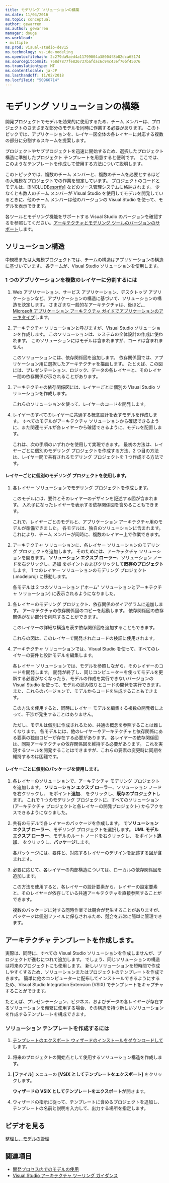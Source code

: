 ```yaml
---
title: モデリング ソリューションの構築
ms.date: 11/04/2016
ms.topic: conceptual
author: gewarren
ms.author: gewarren
manager: douge
ms.workload:
- multiple
ms.prod: visual-studio-dev15
ms.technology: vs-ide-modeling
ms.openlocfilehash: 2c279da9aed4a11799004a38004f8b82dca65174
ms.sourcegitcommit: 768d7877fe826737bafdac6c94c43ef70bf45076
ms.translationtype: MT
ms.contentlocale: ja-JP
ms.lasthandoff: 11/02/2018
ms.locfileid: "50966714"
---
```

# <a name="structure-your-modeling-solution"></a>モデリング ソリューションの構築

開発プロジェクトでモデルを効果的に使用するため、チーム メンバーは、プロジェクトのさまざまな部分のモデルを同時に作業する必要があります。 このトピックでは、アプリケーションを、レイヤー図全体の各レイヤーに対応する複数の部分に分割するスキームを提案します。

プロジェクトやサブプロジェクトを迅速に開始するため、選択したプロジェクト構造に準拠したプロジェクト テンプレートを用意すると便利です。 ここでは、このようなテンプレートを作成して使用する方法について説明します。

このトピックでは、複数のチーム メンバーと、複数のチームを必要とするほどの大規模なプロジェクトでの作業を想定しています。 プロジェクトのコードとモデルは、[!INCLUDE[esprtfs](../code-quality/includes/esprtfs_md.md)] などのソース管理システムに格納されます。 少なくとも数人のチーム メンバーが Visual Studio を使用してモデルを開発しているときに、他のチーム メンバーは他のバージョンの Visual Studio を使って、モデルを表示できます。

各ツールとモデリング機能をサポートする Visual Studio のバージョンを確認するを参照してください。[アーキテクチャとモデリング ツールのバージョンのサポート](../modeling/what-s-new-for-design-in-visual-studio.md#VersionSupport)します。

## <a name="solution-structure"></a>ソリューション構造

中規模または大規模プロジェクトでは、チームの構造はアプリケーションの構造に基づいています。 各チームが、Visual Studio ソリューションを使用します。

### <a name="to-divide-an-application-into-layers"></a>1 つのアプリケーションを複数のレイヤーに分割するには

1. Web アプリケーション、サービス アプリケーション、デスクトップ アプリケーションなど、アプリケーションの構造に基づいて、ソリューションの構造を決定します。 さまざまな一般的なアーキテクチャは、後ほど[、Microsoft アプリケーション アーキテクチャ ガイドでアプリケーションのアーキタイプ](http://go.microsoft.com/fwlink/?LinkId=196681)します。

2. アーキテクチャ ソリューションと呼びますが、Visual Studio ソリューションを作成します。 このソリューションは、システムの全体設計の作成に使われます。 このソリューションにはモデルは含まれますが、コードは含まれません。

   このソリューションには、依存関係図を追加します。 依存関係図では、アプリケーション用に選択したアーキテクチャを描画します。 たとえば、この図には、プレゼンテーション、ロジック、データの各レイヤーと、そのレイヤー間の依存関係が示されることがあります。

4. アーキテクチャの依存関係図には、レイヤーごとに個別の Visual Studio ソリューションを作成します。

   これらのソリューションを使って、レイヤーのコードを開発します。

5. レイヤーのすべてのレイヤーに共通する概念設計を表すモデルを作成します。 すべてのモデルがアーキテクチャ ソリューションから確認できるように、また関連モデルが各レイヤーから確認できるように、モデルを配置します。

   これは、次の手順のいずれかを使用して実現できます。 最初の方法は、レイヤーごとに個別のモデリング プロジェクトを作成する方法、2 つ目の方法は、レイヤー間で共有されるモデリング プロジェクトを 1 つ作成する方法です。

#### <a name="use-a-separate-modeling-project-for-each-layer"></a>レイヤーごとに個別のモデリング プロジェクトを使用します。

1. 各レイヤー ソリューションでモデリング プロジェクトを作成します。

   このモデルには、要件とそのレイヤーのデザインを記述する図が含まれます。 入れ子になったレイヤーを表示する依存関係図を含めることもできます。

   これで、レイヤーごとのモデルと、アプリケーション アーキテクチャ用のモデルが準備できました。 各モデルは、独自のソリューションに含まれます。 これにより、チーム メンバーが同時に、複数のレイヤー上で作業できます。

2. アーキテクチャ ソリューションに、各レイヤー ソリューションのモデリング プロジェクトを追加します。 そのためには、アーキテクチャ ソリューションを開きます。 **ソリューション エクスプ ローラー**、ソリューション ノードを右クリックし、追加 をポイントおよびクリックして**既存のプロジェクト**します。 1 つのレイヤー ソリューションのモデリング プロジェクト (.modelproj) に移動します。

   各モデルは 2 つのソリューション ("ホーム" ソリューションとアーキテクチャ ソリューション) に表示されるようになりました。

3. 各レイヤーのモデリング プロジェクト、依存関係のダイアグラムに追加します。 アーキテクチャの依存関係図のコピーを起動します。 依存関係図の依存関係がない部分を削除することができます。

   このレイヤーの詳細な構造を表す依存関係図を追加することもできます。

   これらの図は、このレイヤーで開発されたコードの検証に使用されます。

4. アーキテクチャ ソリューションでは、Visual Studio を使って、すべてのレイヤーの要件と設計モデルを編集します。

   各レイヤー ソリューションでは、モデルを参照しながら、そのレイヤーのコードを開発します。 開発が終了し、同じコンピューターを使ってモデルを更新する必要がなくなったら、モデルの作成を実行できないバージョンの Visual Studio を使って、モデルの読み取りとコードの開発を実行できます。 また、これらのバージョンで、モデルからコードを生成することもできます。

   この方法を使用すると、同時にレイヤー モデルを編集する複数の開発者によって、干渉が発生することはありません。

   ただし、モデルは個別に作成されるため、共通の概念を参照することは難しくなります。 各モデルには、他のレイヤーやアーキテクチャと依存関係にある要素の独自コピーが存在する必要があります。 各レイヤーの依存関係図は、同期アーキテクチャの依存関係図を維持する必要があります。 これを実現するツールを開発することはできますが、これらの要素の変更時に同期を維持するのは困難です。

#### <a name="use-a-separate-package-for-each-layer"></a>レイヤーごとに個別のパッケージを使用します。

1. 各レイヤーのソリューションで、アーキテクチャ モデリング プロジェクトを追加します。 **ソリューション エクスプ ローラー**、ソリューション ノードを右クリックし、 をポイント**追加**、 をクリックし、**既存のプロジェクト**します。 これで 1 つのモデリング プロジェクトに、すべてのソリューション (アーキテクチャ プロジェクトと各レイヤーの開発プロジェクト) からアクセスできるようになりました。

2. 共有のモデルで各レイヤーのパッケージを作成します。 で**ソリューション エクスプ ローラー**、モデリング プロジェクトを選択します。 **UML モデル エクスプ ローラー**、モデルのルート ノードを右クリックし、 をポイント**追加**、 をクリックし、**パッケージ**します。

   各パッケージには、要件と、対応するレイヤーのデザインを記述する図が含まれます。

3. 必要に応じて、各レイヤーの内部構造については、ローカルの依存関係図を追加します。

   この方法を使用すると、各レイヤーの設計要素から、レイヤーの設定要素と、そのレイヤーが依存している共通アーキテクチャを直接参照することができます。

   複数のパッケージに対する同時作業では競合が発生することがありますが、パッケージは個別ファイルに保存されるため、競合を非常に簡単に管理できます。

## <a name="create-architecture-templates"></a>アーキテクチャ テンプレートを作成します。

実際は、同時に、すべての Visual Studio ソリューションを作成しませんが、プロジェクトが進むにつれて追加します。 でしょう、同じソリューションの構造は将来のプロジェクトにも使用します。 新しいソリューションを短時間で作成しやすくするため、ソリューションまたはプロジェクトのテンプレートを作成できます。 簡単に他のコンピューターに配布してインストールできるようにするため、Visual Studio Integration Extension (VSIX) でテンプレートをキャプチャすることができます。

たとえば、プレゼンテーション、ビジネス、およびデータの各レイヤーが存在するソリューションを頻繁に使用する場合、その構造を持つ新しいソリューションを作成するテンプレートを構成できます。

### <a name="to-create-a-solution-template"></a>ソリューション テンプレートを作成するには

1. [テンプレートのエクスポート ウィザードのインストールをダウンロードして](http://go.microsoft.com/fwlink/?LinkId=196686)します。

2. 将来のプロジェクトの開始点として使用するソリューション構造を作成します。

3. **[ファイル]** メニューの **[VSIX としてテンプレートをエクスポート]** をクリックします。

   **ウィザードの VSIX としてテンプレートをエクスポート**が開きます。

4. ウィザードの指示に従って、テンプレートに含めるプロジェクトを追加し、テンプレートの名前と説明を入力して、出力する場所を指定します。

## <a name="watch-a-video"></a>ビデオを見る

[整理し、モデルの管理](https://channel9.msdn.com/blogs/clinted/uml-with-vs-2010-part-9-organizing-and-managing-your-models)

## <a name="see-also"></a>関連項目

- [開発プロセス内でのモデルの使用](../modeling/use-models-in-your-development-process.md)
- [Visual Studio アーキテクチャ ツーリング ガイダンス](../modeling/visual-studio-architecture-tooling-guidance.md)
